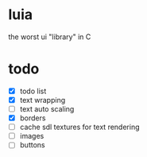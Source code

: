 # luia
the worst ui "library" in C

# todo
- [x] todo list
- [X] text wrapping
- [ ] text auto scaling
- [x] borders
- [ ] cache sdl textures for text rendering
- [ ] images
- [ ] buttons